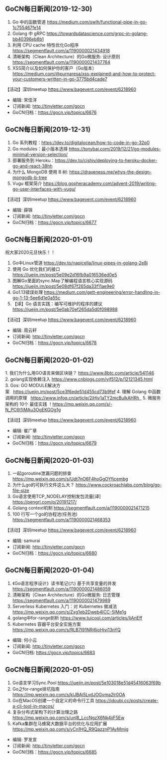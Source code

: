 ## GoCN每日新闻(2019-12-30)

1. Go 中的函数管道 https://medium.com/swlh/functional-pipe-in-go-1c755467fe14
2. Golang 中 gRPC https://towardsdatascience.com/grpc-in-golang-bb40396eb8b1
3. 利用 CPU cache 特性优化Go程序 https://segmentfault.com/a/1190000021434918
4. 清晰架构（Clean Architecture）的Go微服务: 设计原则 https://segmentfault.com/a/1190000021437764
5. XSS简介以及如何保护你的客户（Go版本）https://medium.com/@purnaresa/xss-explained-and-how-to-protect-your-customers-written-in-go-3775bd4cade7

【活动】深圳meetup https://www.bagevent.com/event/6218960

- 编辑: 宋佳洋
- 订阅新闻: http://tinyletter.com/gocn
- GoCN归档：https://gocn.vip/topics/6676

## GoCN每日新闻(2019-12-31)

1. Go 系列教程：https://dev.to/digitalocean/how-to-code-in-go-32p0
2. Go modules：最小版本选择 https://tonybai.com/2019/12/21/go-modules-minimal-version-selection/
3. 部署服务到 Heroku：https://dev.to/cishiv/deploying-to-heroku-docker-go-and-react-38hh
4. 为什么 MongoDB 使用 B 树: https://draveness.me/whys-the-design-mongodb-b-tree
5. Vugu 框架简介   https://blog.gopheracademy.com/advent-2019/writing-go-user-interfaces-with-vugu/

【活动】深圳meetup https://www.bagevent.com/event/6218960

- 编辑: 薛锦
- 订阅新闻: http://tinyletter.com/gocn
- GoCN归档：https://gocn.vip/topics/6677

## GoCN每日新闻(2020-01-01)
祝大家2020元旦快乐！！

1. Go中Linux管道 https://dev.to/napicella/linux-pipes-in-golang-2e8j
2. 使用 Go 优化我们的接口 https://juejin.im/post/5e09e2d16fb9a016536ed0e5
3. 图解Go里面的sync.Map了解编程语言核心实现源码 https://juejin.im/post/5e08df67f265da33f11ae9e0
4. Go1.13错误处理 https://medium.com/gett-engineering/error-handling-in-go-1-13-5ee6d1e0a55c
5. 【译】Go 语言实践：编写可维护的程序的建议 https://juejin.im/post/5e0ab70ef265da5d0f098988

【活动】深圳meetup https://www.bagevent.com/event/6218960

- 编辑: 周云轩
- 订阅新闻: http://tinyletter.com/gocn
- GoCN归档：https://gocn.vip/topics/6678


## GoCN每日新闻(2020-01-02)

1. 我们为什么用GO语言来做区块链？ https://www.8btc.com/article/541146
2. golang实现依赖注入 https://www.cnblogs.com/yjf512/p/12121345.html
3. Gos: GO MODULE解决方案   https://juejin.im/post/5ce3f6ede51d455cd73b9fef
4. 理解 Golang 中函数调用的原理   https://www.infoq.cn/article/2iHjv1aTY2mcBulkAHRh  
5. 微服务架构的 10个 最佳实践 ！https://mp.weixin.qq.com/s/-N_PC6t1iMAu3OgEKGOg1g

【活动】深圳meetup https://www.bagevent.com/event/6218960

- 编辑: 崔广章
- 订阅新闻: http://tinyletter.com/gocn
- GoCN归档：https://gocn.vip/topics/6679


## GoCN每日新闻(2020-01-03)

1. 一起goroutine泄漏问题的排查 https://mp.weixin.qq.com/s/Udt7nO6F4hoGgOYfjcembg
2. 为什么go的可执行文件这么大？ https://www.cockroachlabs.com/blog/go-file-size
3. Go语言使用TCP_NODELAY控制发包流量[译] https://pengrl.com/p/20191217/
4. Golang context机制 https://segmentfault.com/a/1190000021471215
5. 100 行写一个go的协程池(任务池) https://segmentfault.com/a/1190000021468353

【活动】深圳meetup https://www.bagevent.com/event/6218960

- 编辑: samurai
- 订阅新闻: http://tinyletter.com/gocn
- GoCN归档：https://gocn.vip/topics/6680

## GoCN每日新闻(2020-01-04)

1. 《Go语言程序设计》读书笔记(六) 基于共享变量的并发 https://segmentfault.com/a/1190000021486059
2. 清晰架构（Clean Architecture）的Go微服务: 日志管理 https://segmentfault.com/a/1190000021479989
3. Serverless Kubernetes 入门：对 Kubernetes 做减法 https://mp.weixin.qq.com/s/Zxg1eb2Dweb4ICC-5IMe1g
4. golang中for-range剖析 https://www.tuicool.com/articles/IjAnEff
5. Kubernetes 容器平台安全实施方案 https://mp.weixin.qq.com/s/RLB7I91NRj6joHjvi13nYQ

- 编辑: 何小云
- 订阅新闻: http://tinyletter.com/gocn
- GoCN归档: https://gocn.vip/topics/6683

## GoCN每日新闻(2020-01-05)
1. Go语言学习Sync.Pool https://juejin.im/post/5e103018e51d45416063f69b
2. Go之for-range排坑指南 https://mp.weixin.qq.com/s/klJBAi5LvdJOGvma2Ir0OA
3. Go在MacOS创建一个自定义的命令行工具 https://idoubi.cc/posts/create-a-cli-tool-in-macos/
4. 复杂分布式架构下的计算治理之路 https://mp.weixin.qq.com/s/unl8_LccNgzX6Nk4ijF5Ew
5. Kafka集群在马蜂窝大数据平台的优化与应用扩展 https://mp.weixin.qq.com/s/yCn1HQ_R9QazznP1AyMmjg

- 编辑: 罗发宣
- 订阅新闻: http://tinyletter.com/gocn
- GoCN归档：https://gocn.vip/topics/6685
